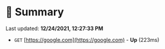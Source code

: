 # 📖 Summary
Last updated: **12/24/2021, 12:27:33 PM**

- `GET` [https://google.com](https://google.com) - **Up** (223ms)
